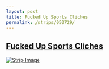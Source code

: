 ```yaml
---
layout: post
title: Fucked Up Sports Cliches
permalink: /strips/050729/
---
```


## [Fucked Up Sports Cliches](/strips/050729/)

<a href='../images/ph050729.gif'><img src='../images/ph050729.gif' alt='Strip Image' /></a>


<!-- include copyright-strip.html -->